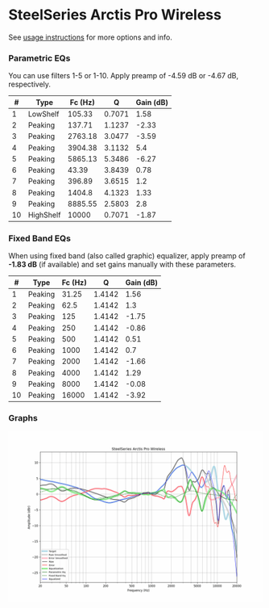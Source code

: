 # SteelSeries Arctis Pro Wireless
See [usage instructions](https://github.com/jaakkopasanen/AutoEq#usage) for more options and info.

### Parametric EQs
You can use filters 1-5 or 1-10. Apply preamp of -4.59 dB or -4.67 dB, respectively.

|   # | Type      |   Fc (Hz) |      Q |   Gain (dB) |
|-----|-----------|-----------|--------|-------------|
|   1 | LowShelf  |    105.33 | 0.7071 |        1.58 |
|   2 | Peaking   |    137.71 | 1.1237 |       -2.33 |
|   3 | Peaking   |   2763.18 | 3.0477 |       -3.59 |
|   4 | Peaking   |   3904.38 | 3.1132 |        5.4  |
|   5 | Peaking   |   5865.13 | 5.3486 |       -6.27 |
|   6 | Peaking   |     43.39 | 3.8439 |        0.78 |
|   7 | Peaking   |    396.89 | 3.6515 |        1.2  |
|   8 | Peaking   |   1404.8  | 4.1323 |        1.33 |
|   9 | Peaking   |   8885.55 | 2.5803 |        2.8  |
|  10 | HighShelf |  10000    | 0.7071 |       -1.87 |

### Fixed Band EQs
When using fixed band (also called graphic) equalizer, apply preamp of **-1.83 dB** (if available) and set gains manually with these parameters.

|   # | Type    |   Fc (Hz) |      Q |   Gain (dB) |
|-----|---------|-----------|--------|-------------|
|   1 | Peaking |     31.25 | 1.4142 |        1.56 |
|   2 | Peaking |     62.5  | 1.4142 |        1.3  |
|   3 | Peaking |    125    | 1.4142 |       -1.75 |
|   4 | Peaking |    250    | 1.4142 |       -0.86 |
|   5 | Peaking |    500    | 1.4142 |        0.51 |
|   6 | Peaking |   1000    | 1.4142 |        0.7  |
|   7 | Peaking |   2000    | 1.4142 |       -1.66 |
|   8 | Peaking |   4000    | 1.4142 |        1.29 |
|   9 | Peaking |   8000    | 1.4142 |       -0.08 |
|  10 | Peaking |  16000    | 1.4142 |       -3.92 |

### Graphs
![](./SteelSeries%20Arctis%20Pro%20Wireless.png)
